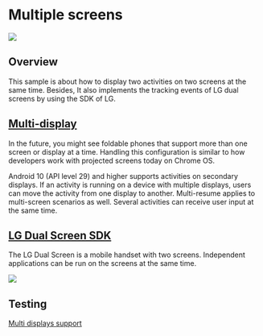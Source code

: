 # Multiple screens

![](https://github.com/huuphuoc1396/MultipleScreens/blob/master/images/Screenshot%20from%202019-12-26%2014-18-07.png)

## Overview
This sample is about how to display two activities on two screens at the same time. Besides, It also implements the tracking events of LG dual screens by using the SDK of LG.

## [Multi-display](https://developer.android.com/guide/topics/ui/foldables?#using_secondary_screens)
In the future, you might see foldable phones that support more than one screen or display at a time. Handling this configuration is similar to how developers work with projected screens today on Chrome OS.

Android 10 (API level 29) and higher supports activities on secondary displays. If an activity is running on a device with multiple displays, users can move the activity from one display to another. Multi-resume applies to multi-screen scenarios as well. Several activities can receive user input at the same time.

## [LG Dual Screen SDK](http://mobile.developer.lge.com/develop/sdks/lg-dual-screen-sdk/)
The LG Dual Screen is a mobile handset with two screens. Independent applications can be run on the screens at the same time.

![](https://github.com/huuphuoc1396/MultipleScreens/blob/master/images/LG%20Dual%20Screen.png)

## Testing
[Multi displays support](https://developer.android.com/studio/releases#multi-display_support)
